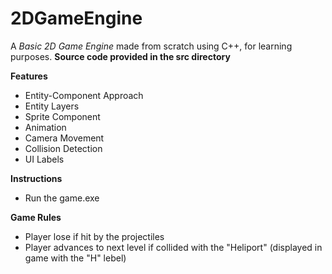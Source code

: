 # 2DGameEngine
A *Basic 2D Game Engine* made from scratch using C++, for learning purposes. **Source code provided in the src directory**

**Features**
* Entity-Component Approach
* Entity Layers
* Sprite Component
* Animation
* Camera Movement
* Collision Detection
* UI Labels

**Instructions**
* Run the game.exe

**Game Rules**
* Player lose if hit by the projectiles
* Player advances to next level if collided with the "Heliport" (displayed in game with the "H" lebel)
